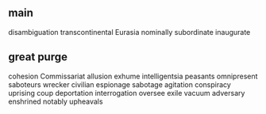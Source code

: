 ## main
disambiguation transcontinental Eurasia nominally subordinate inaugurate

## great purge
cohesion Commissariat allusion exhume intelligentsia peasants omnipresent saboteurs wrecker
civilian espionage sabotage agitation conspiracy uprising coup deportation interrogation 
oversee exile vacuum adversary enshrined notably upheavals
